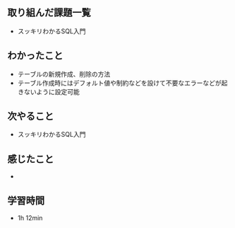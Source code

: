 ## 取り組んだ課題一覧
- スッキリわかるSQL入門
## わかったこと
- テーブルの新規作成、削除の方法
- テーブル作成時にはデフォルト値や制約などを設けて不要なエラーなどが起きないように設定可能
## 次やること
- スッキリわかるSQL入門
## 感じたこと
-
## 学習時間
- 1h 12min
